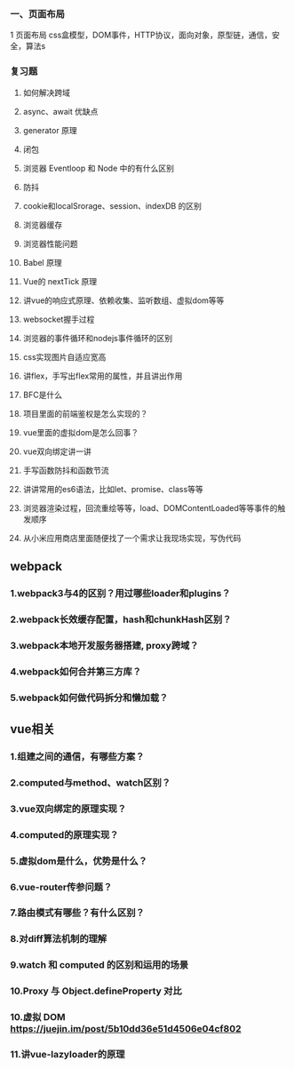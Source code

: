### 一、页面布局
  1 页面布局 css盒模型，DOM事件，HTTP协议，面向对象，原型链，通信，安全，算法s

### 复习题
1. 如何解决跨域
2. async、await 优缺点
3. generator 原理
4. 闭包
5. 浏览器 Eventloop 和 Node 中的有什么区别
6. 防抖
7. cookie和localSrorage、session、indexDB 的区别
8. 浏览器缓存
9.  浏览器性能问题
10. Babel 原理
11. Vue的 nextTick 原理
12. 讲vue的响应式原理、依赖收集、监听数组、虚拟dom等等
13. websocket握手过程
14. 浏览器的事件循环和nodejs事件循环的区别



15. css实现图片自适应宽高
16. 讲flex，手写出flex常用的属性，并且讲出作用
17. BFC是什么
18. 项目里面的前端鉴权是怎么实现的？
19. vue里面的虚拟dom是怎么回事？
20. vue双向绑定讲一讲
21. 手写函数防抖和函数节流
22. 讲讲常用的es6语法，比如let、promise、class等等
23. 浏览器渲染过程，回流重绘等等，load、DOMContentLoaded等等事件的触发顺序
24. 从小米应用商店里面随便找了一个需求让我现场实现，写伪代码

## webpack
### 1.webpack3与4的区别？用过哪些loader和plugins？
### 2.webpack长效缓存配置，hash和chunkHash区别？
### 3.webpack本地开发服务器搭建, proxy跨域？
### 4.webpack如何合并第三方库？
### 5.webpack如何做代码拆分和懒加载？

## vue相关
### 1.组建之间的通信，有哪些方案？
### 2.computed与method、watch区别？
### 3.vue双向绑定的原理实现？
### 4.computed的原理实现？
### 5.虚拟dom是什么，优势是什么？
### 6.vue-router传参问题？
### 7.路由模式有哪些？有什么区别？
### 8.对diff算法机制的理解
### 9.watch 和 computed 的区别和运用的场景
### 10.Proxy 与 Object.defineProperty 对比
### 10.虚拟 DOM https://juejin.im/post/5b10dd36e51d4506e04cf802
### 11.讲vue-lazyloader的原理